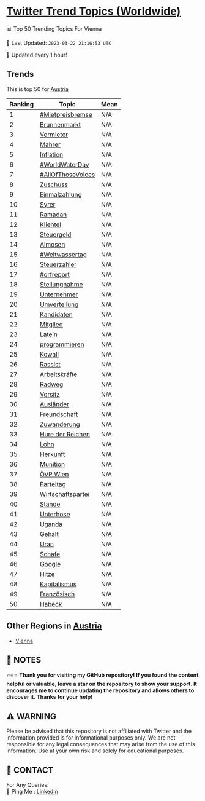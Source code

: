 [Twitter Trend Topics (Worldwide)](https://github.com/ErcinDedeoglu/Twitter-Trend-Topics)
==========


📊 Top 50 Trending Topics For Vienna

📆 Last Updated: `2023-03-22 21:16:53 UTC`

🔧 Updated every 1 hour!


## Trends

This is top 50 for [Austria](</Austria>)

| Ranking | Topic | Mean |
| ------- | ------------ | ------------ |
| 1 | [#Mietpreisbremse](http://twitter.com/search?q=%23Mietpreisbremse) | N/A |
| 2 | [Brunnenmarkt](http://twitter.com/search?q=Brunnenmarkt) | N/A |
| 3 | [Vermieter](http://twitter.com/search?q=Vermieter) | N/A |
| 4 | [Mahrer](http://twitter.com/search?q=Mahrer) | N/A |
| 5 | [Inflation](http://twitter.com/search?q=Inflation) | N/A |
| 6 | [#WorldWaterDay](http://twitter.com/search?q=%23WorldWaterDay) | N/A |
| 7 | [#AllOfThoseVoices](http://twitter.com/search?q=%23AllOfThoseVoices) | N/A |
| 8 | [Zuschuss](http://twitter.com/search?q=Zuschuss) | N/A |
| 9 | [Einmalzahlung](http://twitter.com/search?q=Einmalzahlung) | N/A |
| 10 | [Syrer](http://twitter.com/search?q=Syrer) | N/A |
| 11 | [Ramadan](http://twitter.com/search?q=Ramadan) | N/A |
| 12 | [Klientel](http://twitter.com/search?q=Klientel) | N/A |
| 13 | [Steuergeld](http://twitter.com/search?q=Steuergeld) | N/A |
| 14 | [Almosen](http://twitter.com/search?q=Almosen) | N/A |
| 15 | [#Weltwassertag](http://twitter.com/search?q=%23Weltwassertag) | N/A |
| 16 | [Steuerzahler](http://twitter.com/search?q=Steuerzahler) | N/A |
| 17 | [#orfreport](http://twitter.com/search?q=%23orfreport) | N/A |
| 18 | [Stellungnahme](http://twitter.com/search?q=Stellungnahme) | N/A |
| 19 | [Unternehmer](http://twitter.com/search?q=Unternehmer) | N/A |
| 20 | [Umverteilung](http://twitter.com/search?q=Umverteilung) | N/A |
| 21 | [Kandidaten](http://twitter.com/search?q=Kandidaten) | N/A |
| 22 | [Mitglied](http://twitter.com/search?q=Mitglied) | N/A |
| 23 | [Latein](http://twitter.com/search?q=Latein) | N/A |
| 24 | [programmieren](http://twitter.com/search?q=programmieren) | N/A |
| 25 | [Kowall](http://twitter.com/search?q=Kowall) | N/A |
| 26 | [Rassist](http://twitter.com/search?q=Rassist) | N/A |
| 27 | [Arbeitskräfte](http://twitter.com/search?q=Arbeitskr%c3%a4fte) | N/A |
| 28 | [Radweg](http://twitter.com/search?q=Radweg) | N/A |
| 29 | [Vorsitz](http://twitter.com/search?q=Vorsitz) | N/A |
| 30 | [Ausländer](http://twitter.com/search?q=Ausl%c3%a4nder) | N/A |
| 31 | [Freundschaft](http://twitter.com/search?q=Freundschaft) | N/A |
| 32 | [Zuwanderung](http://twitter.com/search?q=Zuwanderung) | N/A |
| 33 | [Hure der Reichen](http://twitter.com/search?q=Hure+der+Reichen) | N/A |
| 34 | [Lohn](http://twitter.com/search?q=Lohn) | N/A |
| 35 | [Herkunft](http://twitter.com/search?q=Herkunft) | N/A |
| 36 | [Munition](http://twitter.com/search?q=Munition) | N/A |
| 37 | [ÖVP Wien](http://twitter.com/search?q=%c3%96VP+Wien) | N/A |
| 38 | [Parteitag](http://twitter.com/search?q=Parteitag) | N/A |
| 39 | [Wirtschaftspartei](http://twitter.com/search?q=Wirtschaftspartei) | N/A |
| 40 | [Stände](http://twitter.com/search?q=St%c3%a4nde) | N/A |
| 41 | [Unterhose](http://twitter.com/search?q=Unterhose) | N/A |
| 42 | [Uganda](http://twitter.com/search?q=Uganda) | N/A |
| 43 | [Gehalt](http://twitter.com/search?q=Gehalt) | N/A |
| 44 | [Uran](http://twitter.com/search?q=Uran) | N/A |
| 45 | [Schafe](http://twitter.com/search?q=Schafe) | N/A |
| 46 | [Google](http://twitter.com/search?q=Google) | N/A |
| 47 | [Hitze](http://twitter.com/search?q=Hitze) | N/A |
| 48 | [Kapitalismus](http://twitter.com/search?q=Kapitalismus) | N/A |
| 49 | [Französisch](http://twitter.com/search?q=Franz%c3%b6sisch) | N/A |
| 50 | [Habeck](http://twitter.com/search?q=Habeck) | N/A |



## Other Regions in [Austria](</Austria>)

* [Vienna](</Austria/Vienna.md>)



## 📝 NOTES

⭐⭐⭐ **Thank you for visiting my GitHub repository! If you found the content helpful or valuable, leave a star on the repository to show your support. It encourages me to continue updating the repository and allows others to discover it. Thanks for your help!**


## ⚠️ WARNING

Please be advised that this repository is not affiliated with Twitter and the information provided is for informational purposes only. We are not responsible for any legal consequences that may arise from the use of this information. Use at your own risk and solely for educational purposes.


## 📨 CONTACT

 For Any Queries:  
            🏓 Ping Me : [LinkedIn](https://www.linkedin.com/in/ercindedeoglu/)
